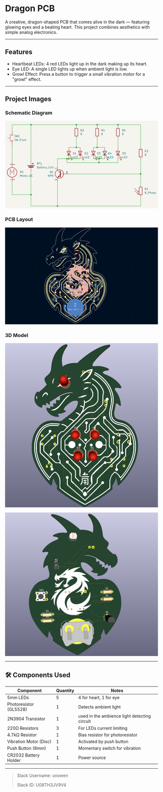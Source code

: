 # Dragon PCB

A creative, dragon-shaped PCB that comes alive in the dark — featuring glowing eyes and a beating heart. This project combines aesthetics with simple analog electronics.

---

## Features

- Heartbeat LEDs: 4 red LEDs light up in the dark making up its heart.
- Eye LED: A single LED lights up when ambient light is low.
- Growl Effect: Press a button to trigger a small vibration motor for a "growl" effect.

---

## Project Images

### Schematic Diagram
![Schematic](images/schem.png)


### PCB Layout
![PCB](images/pcb.png)  


### 3D Model
![3D View Top](images/3d-model-1.png)

![3D View Bottom](images/3d-model-2.png)

---

## 🛠️ Components Used

| Component            | Quantity | Notes                                  |
|---------------------|----------|----------------------------------------|
| 5mm LEDs            | 5        | 4 for heart, 1 for eye                 |
| Photoresistor (GL5528) | 1        | Detects ambient light                 |
| 2N3904 Transistor  | 1        | used in the ambience light detecting circuit   |
| 220Ω Resistors      | 3        | For LEDs current limiting              |
| 4.7kΩ Resistor      | 1        | Bias resistor for photoresistor       |
| Vibration Motor (Disc) | 1     | Activated by push button              |
| Push Button (6mm)   | 1        | Momentary switch for vibration        |
| CR2032 Battery Holder | 1      | Power source                          |

---

> Slack Username: unowen
> 
> Slack ID: U08TH3JV9V4
